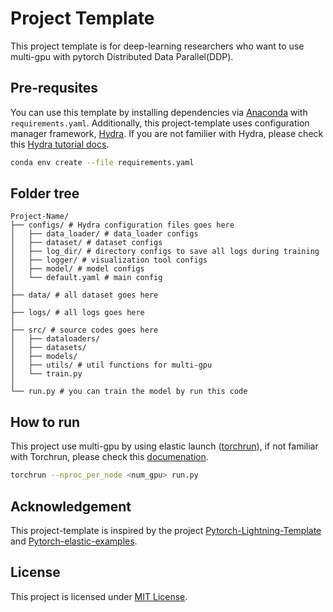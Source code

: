 # Project Template
This project template is for deep-learning researchers who want to use multi-gpu with pytorch Distributed Data Parallel(DDP).

## Pre-requsites
You can use this template by installing dependencies via [Anaconda](https://www.anaconda.com/) with `requirements.yaml`. Additionally, this project-template uses configuration manager framework, [Hydra](https://hydra.cc/). If you are not familier with Hydra, please check this [Hydra tutorial docs](https://hydra.cc/docs/intro/).

```bash
conda env create --file requirements.yaml
```

## Folder tree
```text
Project-Name/
├── configs/ # Hydra configuration files goes here
│   ├── data_loader/ # data_loader configs
│   ├── dataset/ # dataset configs
│   ├── log_dir/ # directory configs to save all logs during training
│   ├── logger/ # visualization tool configs
│   ├── model/ # model configs
│   └── default.yaml # main config
│
├── data/ # all dataset goes here
│
├── logs/ # all logs goes here
│
├── src/ # source codes goes here
│   ├── dataloaders/ 
│   ├── datasets/
│   ├── models/
│   ├── utils/ # util functions for multi-gpu
│   └── train.py 
│
└── run.py # you can train the model by run this code
```

## How to run

This project use multi-gpu by using elastic launch ([torchrun](https://pytorch.org/docs/stable/elastic/run.html)), if not familiar with Torchrun, please check this [documenation](https://pytorch.org/docs/stable/distributed.elastic.html).

```bash
torchrun --nproc_per_node <num_gpu> run.py
```

## Acknowledgement
This project-template is inspired by the project [Pytorch-Lightning-Template](https://github.com/ashleve/lightning-hydra-template) and [Pytorch-elastic-examples](https://github.com/pytorch/elastic/tree/master/examples).

## License
This project is licensed under [MIT License](LICENSE).